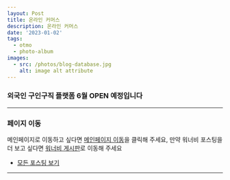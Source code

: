 ```yaml
---
layout: Post
title: 온라인 커머스
description: 온라인 커머스
date: '2023-01-02'
tags:
  - otmo
  - photo-album
images:
  - src: /photos/blog-database.jpg
    alt: image alt attribute
---
```


### 외국인 구인구직 플랫폼 6월 OPEN 예정입니다

---

### 페이지 이동

메인페이지로 이동하고 싶다면 [메인페이지 이동](/)을 클릭해 주세요, 만약 워너비 포스팅을 더 보고 싶다면 [워너비 게시판](/tags/wannavi)로 이동해 주세요

- [모든 포스팅 보기](/tags/photo-album)

---